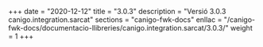 +++
date        = "2020-12-12"
title       = "3.0.3"
description = "Versió 3.0.3 canigo.integration.sarcat"
sections    = "canigo-fwk-docs"
enllac		= "/canigo-fwk-docs/documentacio-llibreries/canigo.integration.sarcat/3.0.3/"
weight		= 1
+++
